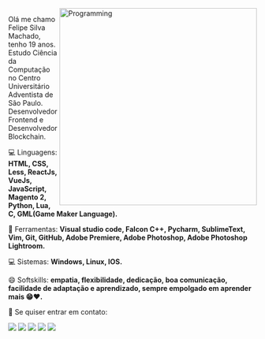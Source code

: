 <img src="https://img.freepik.com/free-vector/software-development-isometric-programmer-work-big-data-processing-vector-illustration_106788-920.jpg" min-width="400px" max-width="400px" width="400px" align="right" alt="Programming">

<p align="left"> 
  Olá me chamo Felipe Silva Machado, tenho 19 anos.<br>
  Estudo Ciência da Computação no Centro Universitário Adventista de São Paulo.
  Desenvolvedor Frontend e Desenvolvedor Blockchain.
</p>

<p align="left">
  💻 Linguagens: <strong>HTML, CSS, Less, ReactJs, VueJs, JavaScript, Magento 2, Python, Lua, C, GML(Game Maker Language).</strong>
</p>

<p align="left">
  💼 Ferramentas: <strong>Visual studio code, Falcon C++, Pycharm, SublimeText, Vim, Git, GitHub, Adobe Premiere, Adobe Photoshop, Adobe Photoshop Lightroom.</strong>
</p>

<p aligh="left">
  💻 Sistemas: <strong>Windows, Linux, IOS.</strong>
</p>

<p aligh="left">
  😄 Softskills: <strong>empatia, flexibilidade, dedicação, boa comunicação, facilidade de adaptação e aprendizado, sempre empolgado em aprender mais 😁♥️.</strong>
</p>

<p align="left">
  💌 Se quiser entrar em contato:
</p>

<p align="left">
  <a href="mailto:silvalipe765@gmail.com" alt="Gmail" target="_blank">
  <img src="https://img.shields.io/badge/-Gmail-FF0000?style=flat-square&labelColor=FF0000&logo=gmail&logoColor=white&link=LINK-DO-SEU-EMAIL" /></a>

  <a href="https://www.linkedin.com/in/felipe-silva-machado-676b70186" alt="Linkedin" target="_blank">
  <img src="https://img.shields.io/badge/-Linkedin-0e76a8?style=flat-square&logo=Linkedin&logoColor=white&link=LINK-DO-SEU-LINKEDIN" /></a>

  <a href="https://api.whatsapp.com/send?phone=5533991461129" alt="WhatsApp" target="_blank">
  <img src="https://img.shields.io/badge/-WhatsApp-25d366?style=flat-square&labelColor=25d366&logo=whatsapp&logoColor=white&link=API-DO-SEU-WHATSAPP"/></a>

  <a href="https://www.facebook.com/profile.php?id=100006016389318" alt="Facebook" target="_blank">
  <img src="https://img.shields.io/badge/-Facebook-3b5998?style=flat-square&labelColor=3b5998&logo=facebook&logoColor=white&link=LINK-DO-SEU-FACEBOOK"/></a>

  <a href="https://www.instagram.com/felipem.maker/" alt="Instagram" target="_blank">
  <img src="https://img.shields.io/badge/-Instagram-DF0174?style=flat-square&labelColor=DF0174&logo=instagram&logoColor=white&link=LINK-DO-SEU-INSTAGRAM"/></a>
</p>

